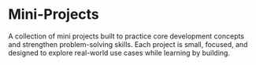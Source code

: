 # Mini-Projects
A collection of mini projects built to practice core development concepts and strengthen problem-solving skills. Each project is small, focused, and designed to explore real-world use cases while learning by building.
